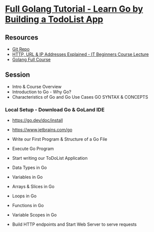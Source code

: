 # [Full Golang Tutorial - Learn Go by Building a TodoList App](https://www.youtube.com/watch?v=XCZWyN9ZbEQ)
 
## Resources
-  [Git Repo](https://gitlab.com/twn-youtube/golang-crash-course)
-  [HTTP, URL & IP Addresses Explained - IT Beginners Course Lecture](https://techworld-with-nana.teachable.com/courses/it-beginners-course/lectures/44206531)
-  [Golang Full Course](https://youtu.be/yyUHQIec83I)


## Session

- Intro & Course Overview
- Introduction to Go - Why Go?
- Characteristics of Go and Go Use Cases GO SYNTAX & CONCEPTS
### Local Setup - Download Go & GoLand IDE
- https://go.dev/doc/install
- https://www.jetbrains.com/go

- Write our First Program & Structure of a Go File
- Execute Go Program
- Start writing our ToDoList Application
- Data Types in Go
- Variables in Go
- Arrays & Slices in Go
- Loops in Go
- Functions in Go 
- Variable Scopes in Go 
- Build HTTP endpoints and Start Web Server to serve requests
